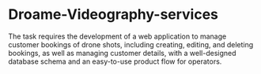 # Droame-Videography-services
The task requires the development of a web application to manage customer bookings of drone shots, including creating, editing, and deleting bookings, as well as managing customer details, with a well-designed database schema and an easy-to-use product flow for operators.
